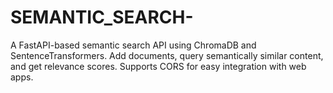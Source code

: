 # SEMANTIC_SEARCH-
A FastAPI-based semantic search API using ChromaDB and SentenceTransformers. Add documents, query semantically similar content, and get relevance scores. Supports CORS for easy integration with web apps.
